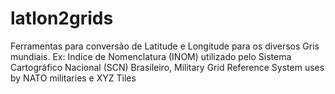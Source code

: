 # latlon2grids
Ferramentas para conversão de Latitude e Longitude para os diversos Gris mundiais. Ex: Indice de Nomenclatura (INOM) utilizado pelo Sistema Cartográfico Nacional (SCN) Brasileiro, Military Grid Reference System uses by NATO militaries e XYZ Tiles
